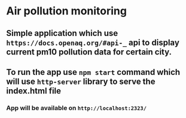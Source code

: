 # Air pollution monitoring

## Simple application which use `https://docs.openaq.org/#api-_` api to display current pm10 pollution data for certain city.

## To run the app use `npm start` command which will use `http-server` library to serve the index.html file

### App will be available on `http://localhost:2323/`
